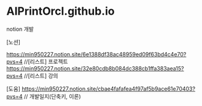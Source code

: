 # AIPrintOrcl.github.io
notion 개발

[노션]

https://min950227.notion.site/6e1388df38ac48959ed09f63bd4c4e70?pvs=4 //[리스트] 프로젝트
https://min950227.notion.site/32e80cdb8b084dc388cb1ffa383aea15?pvs=4 //[리스트] 강의

[도움]
https://min950227.notion.site/cbae4fafafea4f97af5b9ace61e70403?pvs=4 // 개발일지(단축키, 이론)
